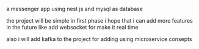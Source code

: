 a messenger app using nest js and mysql as database

the project will be simple in first phase i hope that i can add more features in the future like add websocket for make it real time
 
also i will add kafka to the project for adding using microservice consepts